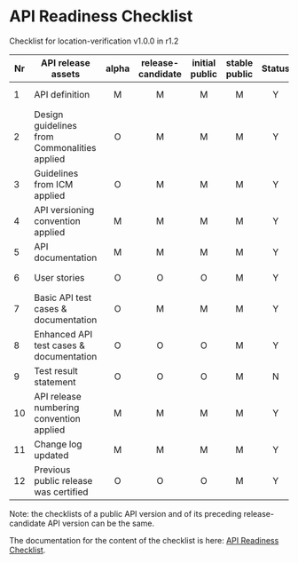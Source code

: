 # API Readiness Checklist

Checklist for location-verification v1.0.0 in r1.2

| Nr | API release assets  | alpha | release-candidate |  initial<br>public | stable<br> public | Status | Comments |
|----|----------------------------------------------|:-----:|:-----------------:|:-------:|:------:|:----:|:----:|
|  1 | API definition                               |   M   |         M         |    M    |    M   |Y| [/code/API_definitions/location-verification.yaml](/code/API_definitions/location-verification.yaml) |
|  2 | Design guidelines from Commonalities applied |   O   |         M         |    M    |    M   |Y| |
|  3 | Guidelines from ICM applied                  |   O   |         M         |    M    |    M   |Y| |
|  4 | API versioning convention applied            |   M   |         M         |    M    |    M   |Y| |
|  5 | API documentation                            |   M   |         M         |    M    |    M   |Y| inline in yaml |
|  6 | User stories                                 |   O   |         O         |    O    |    M   | Y | [/documentation/API_documentation/location-verification-User-Story.md](/documentation/API_documentation/location-verification-User-Story.md)  |
|  7 | Basic API test cases & documentation         |   O   |         M         |    M    |    M   |Y| [/code/Test_definitions/location-verification.feature](/code/Test_definitions/location-verification.feature) |
|  8 | Enhanced API test cases & documentation      |   O   |         O         |    O    |    M   |Y| [/code/Test_definitions/location-verification.feature](/code/Test_definitions/location-verification.feature) |
|  9 | Test result statement                        |   O   |         O         |    O    |    M   |N| camaraproject/ReleaseManagement/issues/89 |
| 10 | API release numbering convention applied     |   M   |         M         |    M    |    M   |Y|      |
| 11 | Change log updated                           |   M   |         M         |    M    |    M   |Y| [/CHANGELOG.md](/CHANGELOG.md) |
| 12 | Previous public release was certified        |   O   |         O         |    O    |    M   |Y|      |

Note: the checklists of a public API version and of its preceding release-candidate API version can be the same.

The documentation for the content of the checklist is here: [API Readiness Checklist](https://wiki.camaraproject.org/display/CAM/API+Release+Process#APIReleaseProcess-APIreadinesschecklist).
